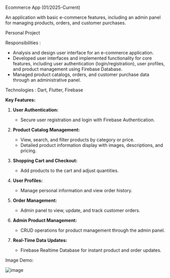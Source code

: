 Ecommerce App  (01/2025-Current) 

  An application with basic e-commerce features, including an admin
  panel for managing products, orders, and customer purchases.

Personal Project

Responsibilities :
   - Analysis and design user interface for an e-commerce application.
  - Developed user interfaces and implemented functionality for core
features, including user authentication (login/registration), user
profiles, and product management using Firebase Database.
  - Managed product catalogs, orders, and customer purchase data
through an administrative panel.

Technologies : Dart, Flutter, Firebase

**Key Features:**  

1. **User Authentication:**  
   - Secure user registration and login with Firebase Authentication.  

2. **Product Catalog Management:**  
   - View, search, and filter products by category or price.  
   - Detailed product information display with images, descriptions, and pricing.  

3. **Shopping Cart and Checkout:**  
   - Add products to the cart and adjust quantities.  
  

4. **User Profiles:**  
   - Manage personal information and view order history.  

5. **Order Management:**  
   - Admin panel to view, update, and track customer orders.  

6. **Admin Product Management:**  
   - CRUD operations for product management through the admin panel.  

7. **Real-Time Data Updates:**  
   - Firebase Realtime Database for instant product and order updates.  


Image Demo:

![image](https://github.com/user-attachments/assets/19cdadae-6043-4867-9209-47413d6eee3b)
